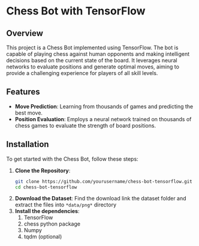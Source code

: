 # Chess Bot with TensorFlow

## Overview

This project is a Chess Bot implemented using TensorFlow. The bot is capable of playing chess against human opponents and making intelligent decisions based on the current state of the board. It leverages neural networks to evaluate positions and generate optimal moves, aiming to provide a challenging experience for players of all skill levels.

## Features

- **Move Prediction**: Learning from thousands of games and predicting the best move.
- **Position Evaluation**: Employs a neural network trained on thousands of chess games to evaluate the strength of board positions.

## Installation

To get started with the Chess Bot, follow these steps:

1. **Clone the Repository**:
   ```bash
   git clone https://github.com/yourusername/chess-bot-tensorflow.git
   cd chess-bot-tensorflow
2. **Download the Dataset**:
    Find the download link the dataset folder and extract the files into `*data/png*` directory
3. **Install the dependencies**:
    1. TensorFlow
    2. chess python package
    3. Numpy
    4. tqdm (optional)
